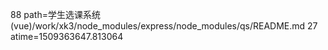 88 path=学生选课系统(vue)/work/xk3/node_modules/express/node_modules/qs/README.md
27 atime=1509363647.813064
